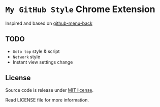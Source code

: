 `My GitHub Style` Chrome Extension
==================================

Inspired and based on [github-menu-back](https://github.com/summerblue/github-menu-back)


TODO
----

* `Goto top` style & script
* `Network` style
* Instant view settings change


License
-------

Source code is release under [MIT license](http://mit-license.org/).

Read LICENSE file for more information.
